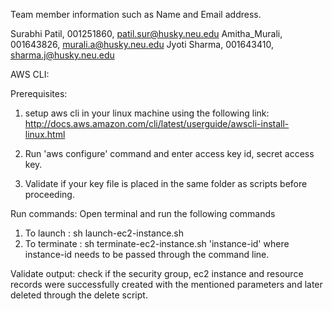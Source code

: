 Team member information such as Name and Email address.

Surabhi Patil, 001251860, patil.sur@husky.neu.edu
Amitha_Murali, 001643826, murali.a@husky.neu.edu 
Jyoti Sharma, 001643410, sharma.j@husky.neu.edu 


AWS CLI:

Prerequisites:

1. setup aws cli in your linux machine using the following link:
http://docs.aws.amazon.com/cli/latest/userguide/awscli-install-linux.html

2. Run 'aws configure' command and enter access key id, secret access key.

3. Validate if your key file is placed in the same folder as scripts before proceeding.

Run commands:
Open terminal and run the following commands 

1. To launch : sh launch-ec2-instance.sh
2. To terminate : sh terminate-ec2-instance.sh 'instance-id' where instance-id needs to be passed through the command line.

Validate output: 
check if the security group, ec2 instance and resource records were successfully created with the mentioned parameters and later deleted through the delete script.





